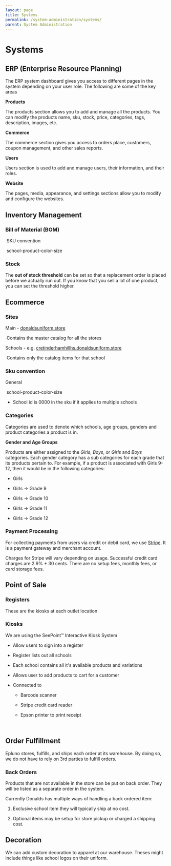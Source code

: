 ```yaml
---
layout: page
title: Systems
permalink: /system-administration/systems/
parent: System Administration
---
```


# Systems

## ERP (Enterprise Resource Planning) 

The ERP system dashboard gives you access to different pages in the system depending on your user role. The following are some of the key areas

**Products**

The products section allows you to add and manage all the products. You can modify the products name, sku, stock, price, categories, tags, description, images, etc.

**Commerce**

The commerce section gives you access to orders place, customers, coupon management, and other sales reports.

**Users**

Users section is used to add and manage users, their information, and their roles.

**Website**

The pages, media, appearance, and settings sections allow you to modify and configure the websites. 



## Inventory Management

### Bill of Material (BOM)

​	SKU convention 

​		school-product-color-size

### Stock

The **out of stock threshold** can be set so that a replacement order is placed before we actually run out. If you know that you sell a lot of one product, you can set the threshold higher.

## Ecommerce

### Sites

Main - [donaldsuniform.store](http://donaldsuniform.store)

​	Contains the master catalog for all the stores

Schools - e.g. [cretinderhamhillhs.donaldsuniform.store](http://cretinderhamhillhs.donaldsuniform.store) 

​	Contains only the catalog items for that school

### Sku convention

General

​	school-product-color-size

- School id is 0000 in the sku if it applies to multiple schools

### Categories

Categories are used to denote which schools, age groups, genders and product categories a product is in. 

**Gender and Age Groups**

Products are either assigned to the *Girls*, *Boys*, or *Girls* and *Boys* categories. Each gender category has a sub categories for each grade that its products pertain to. For example, if a product is associated with Girls 9-12, then it would be in the following categories:

- Girls

- Girls -> Grade 9

- Girls -> Grade 10

- Girls -> Grade 11

- Girls -> Grade 12

### Payment Processing

For collecting payments from users via credit or debit card, we use [Stripe](http://stripe.com/). It is a payment gateway and merchant account.

Charges for Stripe will vary depending on usage. Successful credit card charges are 2.9% + 30 cents. There are no setup fees, monthly fees, or card storage fees.

## Point of Sale

### Registers

These are the kiosks at each outlet location

### Kiosks

We are using the SeePoint™ Interactive Kiosk System

- Allow users to sign into a register

- Register lists out all schools

- Each school contains all it's available products and variations

- Allows user to add products to cart for a customer

- Connected to 

  - Barcode scanner

  - Stripe credit card reader

  - Epson printer to print receipt 

​	

## Order Fulfillment

Epluno stores, fulfills, and ships each order at its warehouse. By doing so, we do not have to rely on 3rd parties to fulfill orders. 

### Back Orders

Products that are not available in the store can be put on back order. They will be listed as a separate order in the system.

Currently Donalds has multiple ways of handling a back ordered item:

1. Exclusive school item they will typically ship at no cost. 

2. Optional items may be setup for store pickup or charged a shipping cost. 

## Decoration

We can add custom decoration to apparel at our warehouse. Theses might include things like school logos on their uniform.